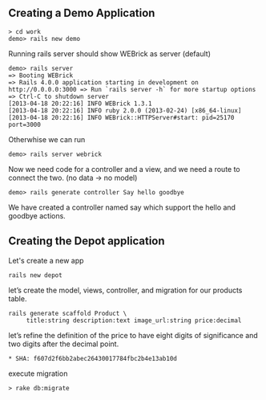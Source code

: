 ## Creating a Demo Application

	> cd work
	demo> rails new demo

Running rails server should show WEBrick as server (default)

	demo> rails server
	=> Booting WEBrick
	=> Rails 4.0.0 application starting in development on http://0.0.0.0:3000 => Run `rails server -h` for more startup options
	=> Ctrl-C to shutdown server
	[2013-04-18 20:22:16] INFO WEBrick 1.3.1
	[2013-04-18 20:22:16] INFO ruby 2.0.0 (2013-02-24) [x86_64-linux] [2013-04-18 20:22:16] INFO WEBrick::HTTPServer#start: pid=25170 port=3000

Otherwhise we can run

	demo> rails server webrick

Now we need code for a controller and a view, and we need a route to connect the two. (no data -> no model)

	demo> rails generate controller Say hello goodbye

We have created a controller named say which support the hello and goodbye actions.

## Creating the Depot application

Let's create a new app

	rails new depot

let’s create the model, views, controller, and migration for our products table.

	rails generate scaffold Product \
         title:string description:text image_url:string price:decimal

let’s refine the definition of the price to have eight digits of significance and two digits after the decimal point. 

	* SHA: f607d2f6bb2abec26430017784fbc2b4e13ab10d

execute migration

	> rake db:migrate



